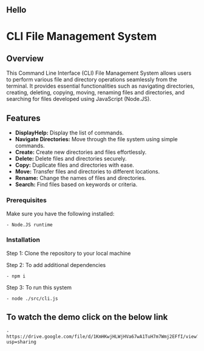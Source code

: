 <h2> Hello </h2>

# CLI File Management System

## Overview

This Command Line Interface (CLI) File Management System allows users to perform various file and directory operations seamlessly from the terminal. It provides essential functionalities such as navigating directories, creating, deleting, copying, moving, renaming files and directories, and searching for files developed using JavaScript (Node.JS).

## Features

- **DisplayHelp:** Display the list of commands.
- **Navigate Directories:** Move through the file system using simple commands.
- **Create:** Create new directories and files effortlessly.
- **Delete:** Delete files and directories securely.
- **Copy:** Duplicate files and directories with ease.
- **Move:** Transfer files and directories to different locations.
- **Rename:** Change the names of files and directories.
- **Search:** Find files based on keywords or criteria.

### Prerequisites

Make sure you have the following installed:

    - Node.JS runtime

### Installation

Step 1: Clone the repository to your local machine

Step 2: To add additional dependencies

    - npm i

Step 3: To run this system

    - node ./src/cli.js

## To watch the demo click on the below link

    -  https://drive.google.com/file/d/1KmHKwjHLWjHVa67wA1TuH7m7Wmj2EFfI/view?usp=sharing
